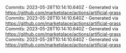 Commits: 2023-05-28T10:14:10.640Z - Generated via https://github.com/marketplace/actions/artificial-grass
<br>
Commits: 2023-05-28T10:14:10.640Z - Generated via https://github.com/marketplace/actions/artificial-grass
<br>
Commits: 2023-05-28T10:14:10.640Z - Generated via https://github.com/marketplace/actions/artificial-grass
<br>
Commits: 2023-05-28T10:14:10.640Z - Generated via https://github.com/marketplace/actions/artificial-grass
<br>
